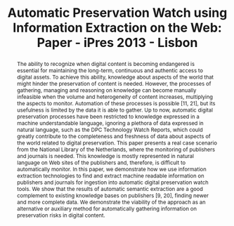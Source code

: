 ---
abstract: The ability to recognize when digital content is becoming endangered is
  essential for maintaining the long-term, continuous and authentic access to digital
  assets. To achieve this ability, knowledge about aspects of the world that might
  hinder the preservation of content is needed. However, the processes of gathering,
  managing and reasoning on knowledge can become manually infeasible when the volume
  and heterogeneity of content increases, multiplying the aspects to monitor. Automation
  of these processes is possible [11, 21], but its usefulness is limited by the data
  it is able to gather. Up to now, automatic digital preservation processes have been
  restricted to knowledge expressed in a machine understandable language, ignoring
  a plethora of data expressed in natural language, such as the DPC Technology Watch
  Reports, which could greatly contribute to the completeness and freshness of data
  about aspects of the world related to digital preservation. This paper presents
  a real case scenario from the National Library of the Netherlands, where the monitoring
  of publishers and journals is needed. This knowledge is mostly represented in natural
  language on Web sites of the publishers and, therefore, is difficult to automatically
  monitor. In this paper, we demonstrate how we use information extraction technologies
  to find and extract machine readable information on publishers and journals for
  ingestion into automatic digital preservation watch tools. We show that the results
  of automatic semantic extraction are a good complement to existing knowledge bases
  on publishers [9, 20], finding newer and more complete data. We demonstrate the
  viability of the approach as an alternative or auxiliary method for automatically
  gathering information on preservation risks in digital content.
creators:
- Carlos Ramalho, José
- Sierman, Barbara
- Akbik, Alan
- Ras, Marcel
- Ferreira, Miguel
- Faria, Luís
date: null
document_url: https://services.phaidra.univie.ac.at/api/object/o:377390/download
grand_parent: iPRES
institutions: []
keywords:
- digital preservation
- monitoring
- watch
- natural language
- information extraction
- lisbon
landing_page_url: https://phaidra.univie.ac.at/o:377390
language: eng
layout: publication
license: CC BY-SA 2.0 AT
notes_url: null
parent: iPRES 2013
presentation_url: null
size: 227721
source_name: iPRES
title: 'Automatic Preservation Watch using Information Extraction on the Web: Paper
  - iPres 2013 - Lisbon'
type: paper
year: 2013
---